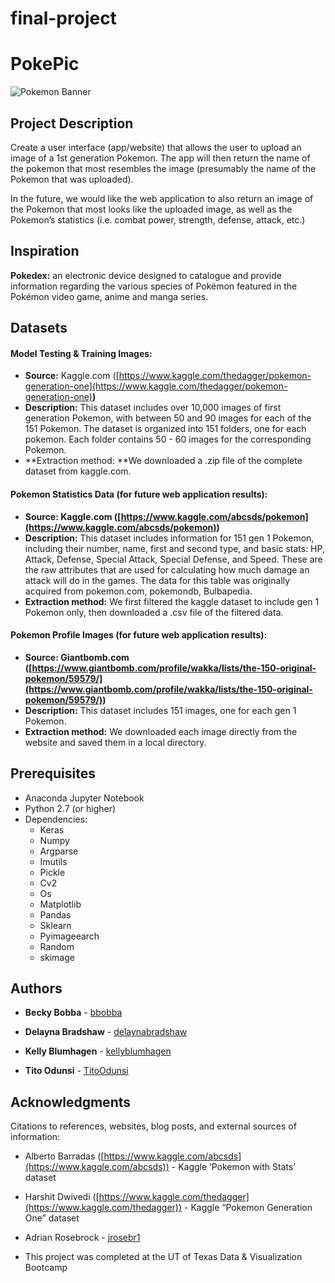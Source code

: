 # final-project

# PokePic

![Pokemon Banner](https://res.cloudinary.com/bbobba/image/upload/v1555160059/pkm-Banner.jpg)


## Project Description

Create a user interface (app/website) that allows the user to upload an image of a 1st generation Pokemon. The app will then return the name of the pokemon that most resembles the image (presumably the name of the Pokemon that was uploaded).

In the future, we would like the web application to also return an image of the Pokemon that most looks like the uploaded image, as well as the Pokemon’s statistics (i.e. combat power, strength, defense, attack, etc.)


## Inspiration

**Pokedex:** an electronic device designed to catalogue and provide information regarding the various species of Pokémon featured in the Pokémon video game, anime and manga series.


## Datasets


#### Model Testing & Training Images:
*   **Source:** Kaggle.com ([https://www.kaggle.com/thedagger/pokemon-generation-one](https://www.kaggle.com/thedagger/pokemon-generation-one)**)**
*   **Description:** This dataset includes over 10,000 images of first generation Pokemon, with between 50 and 90 images for each of the 151 Pokemon. The dataset is organized into 151 folders, one for each pokemon. Each folder contains 50 - 60 images for the corresponding Pokemon.
*   **Extraction method: **We downloaded a .zip file of the complete dataset from kaggle.com.


#### Pokemon Statistics Data (for future web application results):
*   **Source: **Kaggle.com ([https://www.kaggle.com/abcsds/pokemon](https://www.kaggle.com/abcsds/pokemon)**)**
*   **Description:** This dataset includes information for 151 gen 1 Pokemon, including their number, name, first and second type, and basic stats: HP, Attack, Defense, Special Attack, Special Defense, and Speed. These are the raw attributes that are used for calculating how much damage an attack will do in the games. The data for this table was originally acquired from pokemon.com, pokemondb, Bulbapedia. 
*   **Extraction method:** We first filtered the kaggle dataset to include gen 1 Pokemon only, then downloaded a .csv file of the filtered data. 


#### Pokemon Profile Images (for future web application results):
*   **Source: **Giantbomb.com ([https://www.giantbomb.com/profile/wakka/lists/the-150-original-pokemon/59579/](https://www.giantbomb.com/profile/wakka/lists/the-150-original-pokemon/59579/)**)**
*   **Description:** This dataset includes 151 images, one for each gen 1 Pokemon.
*   **Extraction method:** We downloaded each image directly from the website and saved them in a local directory. 


## Prerequisites

*   Anaconda Jupyter Notebook
*   Python 2.7 (or higher)
*   Dependencies:
    *   Keras
    *   Numpy
    *   Argparse
    *   Imutils
    *   Pickle
    *   Cv2
    *   Os
    *   Matplotlib
    *   Pandas
    *   Sklearn
    *   Pyimageearch
    *   Random
    *   skimage


## Authors

* **Becky Bobba** - [bbobba](https://github.com/bbobba) 

* **Delayna Bradshaw** - [delaynabradshaw](https://github.com/delaynabradshaw)

* **Kelly Blumhagen** - [kellyblumhagen](https://github.com/kellyblumhagen)

* **Tito Odunsi** - [TitoOdunsi](https://github.com/TitoOdunsi)


## Acknowledgments

Citations to references, websites, blog posts, and external sources of information:

* Alberto Barradas ([https://www.kaggle.com/abcsds](https://www.kaggle.com/abcsds)) - Kaggle ‘Pokemon with Stats’ dataset 

* Harshit Dwivedi ([https://www.kaggle.com/thedagger](https://www.kaggle.com/thedagger)) - Kaggle “Pokemon Generation One” dataset

* Adrian Rosebrock - [jrosebr1]([https://github.com/jrosebr1](https://github.com/jrosebr1))

* This project was completed at the UT of Texas Data & Visualization Bootcamp
